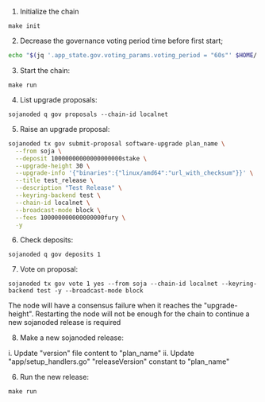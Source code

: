 1. Initialize the chain

```
make init
```

2. Decrease the governance voting period time before first start;


```bash
echo "$(jq '.app_state.gov.voting_params.voting_period = "60s"' $HOME/.sojanoded/config/genesis.json)" > $HOME/.sojanoded/config/genesis.json
```

3. Start the chain:

```
make run
```

4. List upgrade proposals:

```
sojanoded q gov proposals --chain-id localnet
```

5. Raise an upgrade proposal:


```bash
sojanoded tx gov submit-proposal software-upgrade plan_name \
  --from soja \
  --deposit 10000000000000000000stake \
  --upgrade-height 30 \
  --upgrade-info '{"binaries":{"linux/amd64":"url_with_checksum"}}' \
  --title test_release \
  --description "Test Release" \
  --keyring-backend test \
  --chain-id localnet \
  --broadcast-mode block \
  --fees 100000000000000000fury \
  -y
```

6. Check deposits:

```
sojanoded q gov deposits 1
```

7. Vote on proposal:

```
sojanoded tx gov vote 1 yes --from soja --chain-id localnet --keyring-backend test -y --broadcast-mode block
```

The node will have a consensus failure when it reaches the "upgrade-height". Restarting the node will not be enough for the chain to continue a new sojanoded release is required

8. Make a new sojanoded release:

  i. Update "version" file content to "plan_name"
  ii. Update "app/setup_handlers.go" "releaseVersion" constant to "plan_name"

6. Run the new release:

```
make run
```
